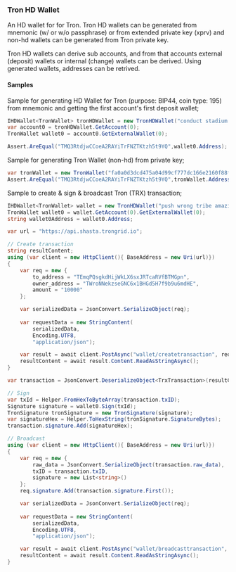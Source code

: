 ### Tron HD Wallet

An HD wallet for for Tron. 
Tron HD wallets can be generated from mnemonic (w/ or w/o passphrase) or from extended private key (xprv) and non-hd wallets can be generated from Tron private key.  

Tron HD wallets can derive sub accounts, and from that accounts external (deposit) wallets or internal (change) wallets can be derived. Using generated wallets, addresses can be retrived.

#### Samples  
Sample for generating HD Wallet for Tron (purpose: BIP44, coin type: 195) from mnemonic and getting the first account's first deposit wallet;  
```csharp
IHDWallet<TronWallet> tronHDWallet = new TronHDWallet("conduct stadium ask orange vast impose depend assume income sail chunk tomorrow life grape dutch", "");
var account0 = tronHDWallet.GetAccount(0);
TronWallet wallet0 = account0.GetExternalWallet(0);

Assert.AreEqual("TMQ3RtdjwCCoeA2RAYiTrFNZTKtzh5t9YQ",wallet0.Address);
```  

Sample for generating Tron Wallet (non-hd) from private key;  
```csharp
var tronWallet = new TronWallet("fa0a0d3dcd475a04d99cf777dc166e2160f88fbd1c8bdeca74bdffb61430e7d9");
Assert.AreEqual("TMQ3RtdjwCCoeA2RAYiTrFNZTKtzh5t9YQ",tronWallet.Address );
```

Sample to create & sign & broadcast Tron (TRX) transaction;  
```csharp
IHDWallet<TronWallet> wallet = new TronHDWallet("push wrong tribe amazing again cousin hill belt silent found sketch monitor");
TronWallet wallet0 = wallet.GetAccount(0).GetExternalWallet(0);
string wallet0Address = wallet0.Address;

var url = "https://api.shasta.trongrid.io";

// Create transaction
string resultContent;
using (var client = new HttpClient(){ BaseAddress = new Uri(url)})
{
    var req = new {
        to_address = "TEmqPQsgkdHijWkLX6sxJRTcaRVfBTMGpn",
        owner_address = "TWroNNekzseGNC6x1BHGd5H7f9b9u6mdHE",
        amount = "10000"
    };

    var serializedData = JsonConvert.SerializeObject(req);
    
    var requestData = new StringContent(
        serializedData,
        Encoding.UTF8,
        "application/json");

    var result = await client.PostAsync("wallet/createtransaction", requestData);
    resultContent = await result.Content.ReadAsStringAsync();
}

var transaction = JsonConvert.DeserializeObject<TrxTransaction>(resultContent);

// Sign
var txId = Helper.FromHexToByteArray(transaction.txID);
Signature signature = wallet0.Sign(txId);
TronSignature tronSignature = new TronSignature(signature);
var signatureHex = Helper.ToHexString(tronSignature.SignatureBytes);
transaction.signature.Add(signatureHex);

// Broadcast
using (var client = new HttpClient(){ BaseAddress = new Uri(url)})
{
    var req = new {
        raw_data = JsonConvert.SerializeObject(transaction.raw_data),
        txID = transaction.txID,
        signature = new List<string>()
    };
    req.signature.Add(transaction.signature.First());

    var serializedData = JsonConvert.SerializeObject(req);
    
    var requestData = new StringContent(
        serializedData,
        Encoding.UTF8,
        "application/json");

    var result = await client.PostAsync("wallet/broadcasttransaction", requestData);
    resultContent = await result.Content.ReadAsStringAsync();
}

```